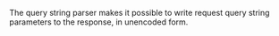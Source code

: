 The query string parser makes it possible to write request query string parameters to the response, in unencoded form.
